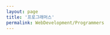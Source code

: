 ```yaml
---
layout: page
title: '프로그래머스'
permalink: WebDevelopment/Programmers
---
```


<!--
{% assign date_format = site.date_format | default: "%B %-d, %Y" %}

<div id="full-tags-list">
    {%- assign tag = '프로그래머스' -%}
    <h2 id="{{- tag -}}" class="linked-section">
        <i class="fas fa-tag" aria-hidden="true"></i>
        &nbsp;{{- tag -}}&nbsp;({{site.tags[tag].size}})
    </h2>
    <div class="post-list">
        {%- for post in site.tags[tag] -%}
            <div class="tag-entry">
                <a href="{{ post.url | relative_url }}">{{- post.title -}}</a>
                <div class="entry-date">
                    <time datetime="{{- post.date | date_to_xmlschema -}}">{{- post.date | date: date_format -}}</time>
                </div>
            </div>
        {%- endfor -%}
    </div>
</div>
-->